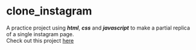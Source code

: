 # clone_instagram
A practice project using ***html***, ***css*** and ***javascript*** to make a partial replica of a single instagram page.  
Check out this project [here](https://clone-instagram-cf569.firebaseapp.com/)
